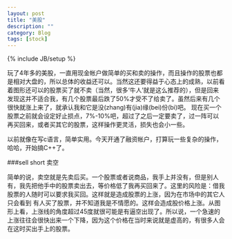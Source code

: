 ```yaml
---
layout: post
title: "美股"
description: ""
category: Blog
tags: [stock]
---
```


{% include JB/setup %}

玩了4年多的美股，一直用现金帐户做简单的买和卖的操作，而且操作的股票也都是相对大盘的，所以总体的收益还可以。当然这还要得益于心态上的成熟，以前看着图形还可以的股票买了就不卖（当然，很多‘牛人’就是这么推荐的），但是回来发现这并不适合我，有几个股票最后跌了50%才受不了给卖了。虽然后来有几个很快就涨上来了，就承认我和它是没(zhang)有(jia)缘(bei)份(bi)吧。
现在买一个股票之前就会设定好止损点，7%-10%吧，超过了之后一定要卖了，过一阵可以再买回来，或者买其它的股票，这样操作更灵活，损失也会小一些。

以前就像在写c语言，简单实用。今天开通了融资帐户，打算玩一些复杂的操作，哈哈，开始搞C++了。

###sell short 卖空

简单的说，卖空就是先卖后买。一个股票或者说商品，我手上并没有，但是别人有，我先把他手中的股票卖出去，等价格低了我再买回来了。这里的风险是：借我股票的人随时可以要求我买回。这样就是造成股票的上涨，因为在市场中的其它人只会看到 有人买了股票，并不知道我是不情愿的。这样会造成股价格上涨。从图形上看，上涨线的角度超过45度就很可能是有逼空出现了。所以说，一个急速的上涨往往会很快出来一个下降，因为这个价格在当时来说就是虚高的，有很多人会在这时买出手上的股票。

